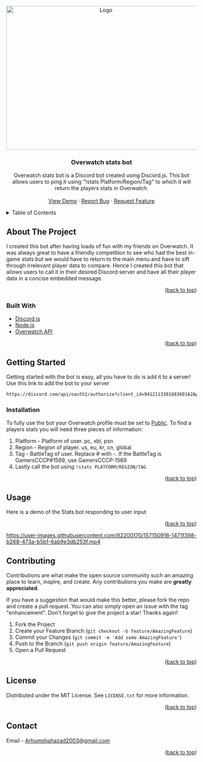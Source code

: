 <div id="top"></div>
<!--
*** Thanks for checking out the Best-README-Template. If you have a suggestion
*** that would make this better, please fork the repo and create a pull request
*** or simply open an issue with the tag "enhancement".
*** Don't forget to give the project a star!
*** Thanks again! Now go create something AMAZING! :D
-->



<!-- PROJECT SHIELDS -->
<!--
*** I'm using markdown "reference style" links for readability.
*** Reference links are enclosed in brackets [ ] instead of parentheses ( ).
*** See the bottom of this document for the declaration of the reference variables
*** for contributors-url, forks-url, etc. This is an optional, concise syntax you may use.
*** https://www.markdownguide.org/basic-syntax/#reference-style-links
-->

<!-- PROJECT LOGO -->
<br />
<div align="center">
  <a href="https://github.com/Arhum2/Overwatch-Stats-Bot">
    <img src="https://user-images.githubusercontent.com/82200170/156949575-5f17c7d4-c93f-4837-a4a2-adae28a15f7a.png" alt="Logo" width="512" height="381">
  </a>

<h3 align="center">Overwatch stats bot</h3>

  <p align="center">
    Overwatch stats bot is a Discord bot created using Discord.js. This bot allows users to ping it using "!stats Platform/Region/Tag" to which it will return the players stats in Overwatch.
    <br />
    <br />
    <a href="https://github.com/github_username/repo_name">View Demo</a>
    ·
    <a href="https://github.com/Arhum2/Overwatch-Stats-Bot/issues">Report Bug</a>
    ·
    <a href="https://github.com/Arhum2/Overwatch-Stats-Bot/issues">Request Feature</a>
  </p>
</div>



<!-- TABLE OF CONTENTS -->
<details>
  <summary>Table of Contents</summary>
  <ol>
    <li>
      <a href="#about-the-project">About The Project</a>
      <ul>
        <li><a href="#built-with">Built With</a></li>
      </ul>
    </li>
    <li>
      <a href="#getting-started">Getting Started</a>
      <ul>
        <li><a href="#prerequisites">Prerequisites</a></li>
        <li><a href="#installation">Installation</a></li>
      </ul>
    </li>
    <li><a href="#usage">Usage</a></li>
    <li><a href="#roadmap">Roadmap</a></li>
    <li><a href="#contributing">Contributing</a></li>
    <li><a href="#license">License</a></li>
    <li><a href="#contact">Contact</a></li>
    <li><a href="#acknowledgments">Acknowledgments</a></li>
  </ol>
</details>



<!-- ABOUT THE PROJECT -->
## About The Project

I created this bot after having loads of fun with my friends on Overwatch. It was always great to have a friendly competition to see who had the best in-game stats but we would have to return to the main menu and have to sift through irrelevant player data to compare. Hence I created this bot that allows users to call it in their desired Discord server and have all their player data in a concise embedded message.


<p align="right">(<a href="#top">back to top</a>)</p>



### Built With

* [Discord.js](https://discord.js.org/#/)
* [Node.js](https://nodejs.org/en/)
* [Overwatch API](https://timomak.github.io/Overwatch-API/#/)

<p align="right">(<a href="#top">back to top</a>)</p>



<!-- GETTING STARTED -->
## Getting Started

Getting started with the bot is easy, all you have to do is add it to a server!
Use this link to add the bot to your server
   ```sh
   https://discord.com/api/oauth2/authorize?client_id=941211330168369162&permissions=274878024704&scope=bot
   ```

<!-- ### Prerequisites

This is an example of how to list things you need to use the software and how to install them.
* npm
  ```sh
  npm install npm@latest -g
  ```
 -->
### Installation

To fully use the bot your Overwatch profile must be set to [Public](https://dotesports.com/overwatch/news/ow-public-private-profile-25347). To find a players stats you will need three pieces of information:

1. Platform - Platform of user. pc, xbl, psn
2. Region - Region of player. us, eu, kr, cn, global
3. Tag - BattleTag of user. Replace # with -. If the BattleTag is GamersCCCP#1569, use GamersCCCP-1569
4. Lastly call the bot using 
   `!stats PLATFORM/REGION/TAG`

<p align="right">(<a href="#top">back to top</a>)</p>



<!-- USAGE EXAMPLES -->
## Usage

Here is a demo of the Stats bot responding to user input


<p align="right">(<a href="#top">back to top</a>)</p>


https://user-images.githubusercontent.com/82200170/157150916-1471f398-b268-473a-b5b1-6ab9e3db253f.mp4


<!-- CONTRIBUTING -->
## Contributing

Contributions are what make the open source community such an amazing place to learn, inspire, and create. Any contributions you make are **greatly appreciated**.

If you have a suggestion that would make this better, please fork the repo and create a pull request. You can also simply open an issue with the tag "enhancement".
Don't forget to give the project a star! Thanks again!

1. Fork the Project
2. Create your Feature Branch (`git checkout -b feature/AmazingFeature`)
3. Commit your Changes (`git commit -m 'Add some AmazingFeature'`)
4. Push to the Branch (`git push origin feature/AmazingFeature`)
5. Open a Pull Request

<p align="right">(<a href="#top">back to top</a>)</p>



<!-- LICENSE -->
## License

Distributed under the MIT License. See `LICENSE.txt` for more information.

<p align="right">(<a href="#top">back to top</a>)</p>



<!-- CONTACT -->
## Contact

Email - Arhumshahazad2003@gmail.com

<p align="right">(<a href="#top">back to top</a>)</p>
